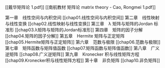 [[戴华矩阵论 1.pdf]]
[[南航教材 矩阵论 matrix theory - Cao, Rongmei 1.pdf]]



第一章　线性空间与内积空间 [[chap01.线性空间与内积空间]]
第二章　线性映射与线性变换 [[chap02.线性映射与线性变换]]
第三章　λ 矩阵与矩阵的Jordan 标准形 [[chap03.λ矩阵与矩阵的Jordan标准形]]
第四章　矩阵的因子分解 [[chap04.矩阵的因子分解]]
第五章　Hermite 矩阵与正定矩阵 [[chap05.Hermite矩阵与正定矩阵]]
第六章　范数与极限 [[chap06.范数与极限]]
第七章　矩阵函数与矩阵值函数 [[chap07.矩阵函数与矩阵值函数]]
第八章　广义逆矩阵 [[chap08.广义逆矩阵]]
第九章　Kronecker 积与线性矩阵方程 [[chap09.Kronecker积与线性矩阵方程]]
第十章　非负矩阵 [[chap10.非负矩阵]]


